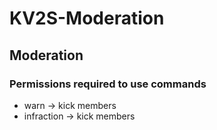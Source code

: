 # KV2S-Moderation
## Moderation
### Permissions required to use commands
* warn -> kick members
* infraction -> kick members